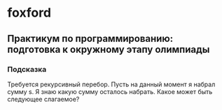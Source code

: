 # foxford
## Практикум по программированию: подготовка к окружному этапу олимпиады ##
### Подсказка ###

Требуется рекурсивный перебор. Пусть на данный момент я набрал сумму s.
Я знаю какую сумму осталось набрать. Какое может быть следующее слагаемое?
